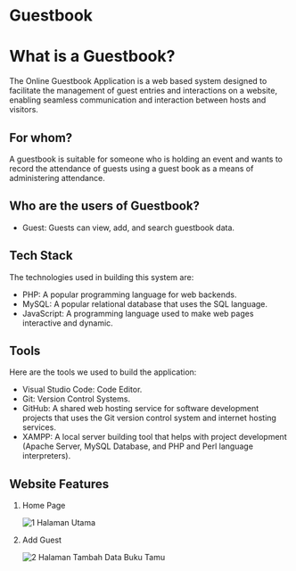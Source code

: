 # Guestbook

# What is a Guestbook?

The Online Guestbook Application is a web based system designed to facilitate the management of guest entries and interactions on a website, enabling seamless communication and interaction between hosts and visitors.

## For whom?

A guestbook is suitable for someone who is holding an event and wants to record the attendance of guests using a guest book as a means of administering attendance.

## Who are the users of Guestbook?

- Guest: Guests can view, add, and search guestbook data.

## Tech Stack

The technologies used in building this system are:
- PHP: A popular programming language for web backends.
- MySQL: A popular relational database that uses the SQL language.
- JavaScript: A programming language used to make web pages interactive and dynamic.

## Tools

Here are the tools we used to build the application:

- Visual Studio Code: Code Editor.
- Git: Version Control Systems.
- GitHub: A shared web hosting service for software development projects that uses the Git version control system and internet hosting services.
- XAMPP: A local server building tool that helps with project development (Apache Server, MySQL Database, and PHP and Perl language interpreters).

## Website Features

1. Home Page

   ![1  Halaman Utama](https://github.com/indahcf/Guestbook/assets/104883886/73c70eeb-4065-48c5-90e3-efb67fb9e2ff)

2. Add Guest

   ![2  Halaman Tambah Data Buku Tamu](https://github.com/indahcf/Guestbook/assets/104883886/e8584e14-92e9-4f29-8381-a80feb207634)
